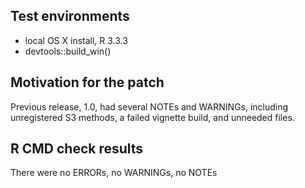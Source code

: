 ## Test environments
* local OS X install, R 3.3.3
* devtools::build_win()

## Motivation for the patch

Previous release, 1.0, had several NOTEs and WARNINGs, including unregistered S3 methods, a failed vignette build, and unneeded files.

## R CMD check results
There were no ERRORs, no WARNINGs, no NOTEs
